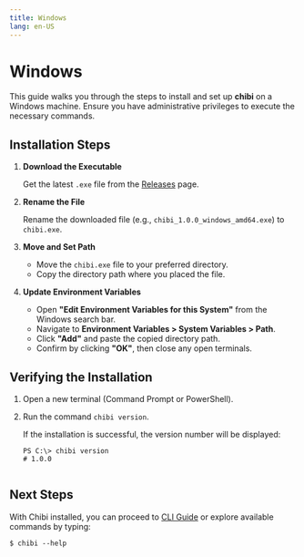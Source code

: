 ```yaml
---
title: Windows
lang: en-US
---
```


# Windows
This guide walks you through the steps to install and set up **chibi** on a Windows machine. Ensure you have administrative privileges to execute the necessary commands.

## Installation Steps
1. **Download the Executable**

    Get the latest `.exe` file from the [Releases](https://github.com/CosmicPredator/chibi-cli/releases/latest) page.

2. **Rename the File**

    Rename the downloaded file (e.g., `chibi_1.0.0_windows_amd64.exe`) to `chibi.exe`.

3. **Move and Set Path**

    - Move the `chibi.exe` file to your preferred directory.  
    - Copy the directory path where you placed the file.

4. **Update Environment Variables** 

   - Open **"Edit Environment Variables for this System"** from the Windows search bar.  
   - Navigate to **Environment Variables > System Variables > Path**.  
   - Click **"Add"** and paste the copied directory path.  
   - Confirm by clicking **"OK"**, then close any open terminals.

## Verifying the Installation

1. Open a new terminal (Command Prompt or PowerShell).
2. Run the command `chibi version`.

   If the installation is successful, the version number will be displayed:
   ```shell
   PS C:\> chibi version
   # 1.0.0


## Next Steps
With Chibi installed, you can proceed to [CLI Guide](../02_cli_guide/index) or explore available commands by typing:
```shell
$ chibi --help
```